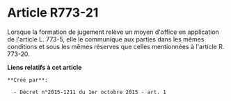 # Article R773-21

Lorsque la formation de jugement relève un moyen d'office en application de l'article L. 773-5, elle le communique aux
parties dans les mêmes conditions et sous les mêmes réserves que celles mentionnées à l'article R. 773-20.

**Liens relatifs à cet article**

	**Créé par**:

	  - Décret n°2015-1211 du 1er octobre 2015 - art. 1
